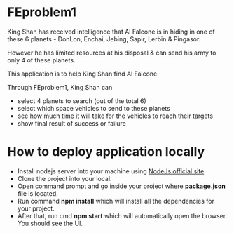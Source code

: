 # FEproblem1

King Shan has received intelligence that Al Falcone is in hiding in one of these 6 planets - DonLon, Enchai, Jebing, 
Sapir, Lerbin & Pingasor.

However he has limited resources at his disposal & can send his army to only 4 of these 
planets. 

This application is to help King Shan find Al Falcone.

Through FEproblem1, King Shan can 
- select 4 planets to search (out of the total 6) 
- select which space vehicles to send to these planets 
- see how much time it will take for the vehicles to reach their targets  
- show final result of success or failure

# How to deploy application locally
- Install nodejs server into your machine using [NodeJs official site](https://nodejs.org/en/download/)
- Clone the project into your local.
- Open command prompt and go inside your project where **package.json** file is located.
- Run command **npm install** which will install all the dependencies for your project.
- After that, run cmd **npm start** which will automatically open the browser. You should see the UI.



